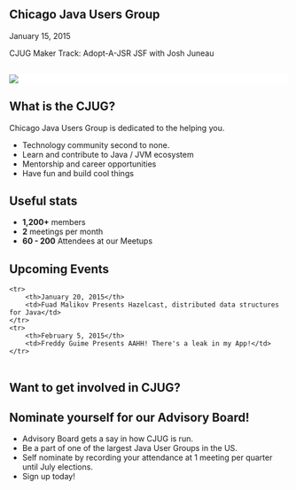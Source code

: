 ## Chicago Java Users Group

January 15, 2015

CJUG Maker Track: Adopt-A-JSR JSF with Josh Juneau

<div style="background-color: white; margin-top: 30px;">
	<img src="images/cjug.gif" style="border: none; box-shadow: none;"/>
</div>


## What is the CJUG?

Chicago Java Users Group is dedicated to the helping you.

* Technology community second to none.
* Learn and contribute to Java / JVM ecosystem
* Mentorship and career opportunities
* Have fun and build cool things


## Useful stats

* **1,200+** members
* **2** meetings per month
* **60 - 200** Attendees at our Meetups


## Upcoming Events

<table class="upcoming-events">
	
	<tr>
		<th>January 20, 2015</th>
		<td>Fuad Malikov Presents Hazelcast, distributed data structures for Java</td>
	</tr>
	<tr>
		<th>February 5, 2015</th>
		<td>Freddy Guime Presents AAHH! There's a leak in my App!</td>
	</tr>
</table>


## Want to get involved in CJUG?


## Nominate yourself for our Advisory Board!
* Advisory Board gets a say in how CJUG is run.
* Be a part of one of the largest Java User Groups in the US.
* Self nominate by recording your attendance at 1 meeting per quarter until July elections.
* Sign up today!
